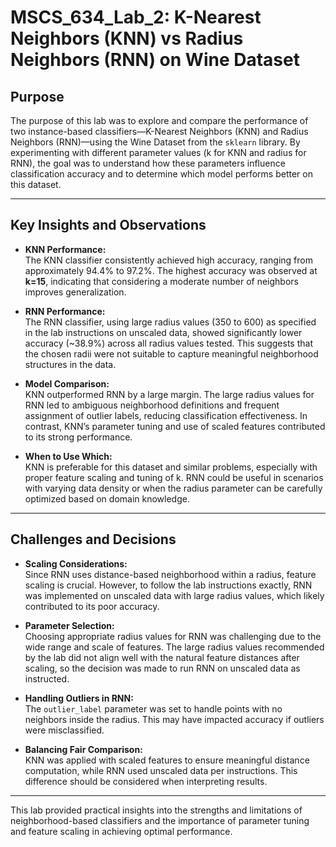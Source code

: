 # MSCS_634_Lab_2: K-Nearest Neighbors (KNN) vs Radius Neighbors (RNN) on Wine Dataset

## Purpose

The purpose of this lab was to explore and compare the performance of two instance-based classifiers—K-Nearest Neighbors (KNN) and Radius Neighbors (RNN)—using the Wine Dataset from the `sklearn` library. By experimenting with different parameter values (k for KNN and radius for RNN), the goal was to understand how these parameters influence classification accuracy and to determine which model performs better on this dataset.

---

## Key Insights and Observations

- **KNN Performance:**  
  The KNN classifier consistently achieved high accuracy, ranging from approximately 94.4% to 97.2%. The highest accuracy was observed at **k=15**, indicating that considering a moderate number of neighbors improves generalization.

- **RNN Performance:**  
  The RNN classifier, using large radius values (350 to 600) as specified in the lab instructions on unscaled data, showed significantly lower accuracy (~38.9%) across all radius values tested. This suggests that the chosen radii were not suitable to capture meaningful neighborhood structures in the data.

- **Model Comparison:**  
  KNN outperformed RNN by a large margin. The large radius values for RNN led to ambiguous neighborhood definitions and frequent assignment of outlier labels, reducing classification effectiveness. In contrast, KNN’s parameter tuning and use of scaled features contributed to its strong performance.

- **When to Use Which:**  
  KNN is preferable for this dataset and similar problems, especially with proper feature scaling and tuning of k. RNN could be useful in scenarios with varying data density or when the radius parameter can be carefully optimized based on domain knowledge.

---

## Challenges and Decisions

- **Scaling Considerations:**  
  Since RNN uses distance-based neighborhood within a radius, feature scaling is crucial. However, to follow the lab instructions exactly, RNN was implemented on unscaled data with large radius values, which likely contributed to its poor accuracy.

- **Parameter Selection:**  
  Choosing appropriate radius values for RNN was challenging due to the wide range and scale of features. The large radius values recommended by the lab did not align well with the natural feature distances after scaling, so the decision was made to run RNN on unscaled data as instructed.

- **Handling Outliers in RNN:**  
  The `outlier_label` parameter was set to handle points with no neighbors inside the radius. This may have impacted accuracy if outliers were misclassified.

- **Balancing Fair Comparison:**  
  KNN was applied with scaled features to ensure meaningful distance computation, while RNN used unscaled data per instructions. This difference should be considered when interpreting results.

---

This lab provided practical insights into the strengths and limitations of neighborhood-based classifiers and the importance of parameter tuning and feature scaling in achieving optimal performance.
